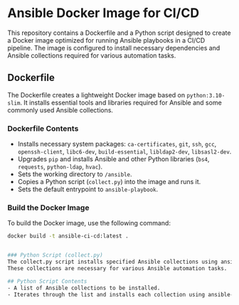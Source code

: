 # Ansible Docker Image for CI/CD

This repository contains a Dockerfile and a Python script designed to create a Docker image optimized for running Ansible playbooks in a CI/CD pipeline. 
The image is configured to install necessary dependencies and Ansible collections required for various automation tasks.

## Dockerfile

The Dockerfile creates a lightweight Docker image based on `python:3.10-slim`. It installs essential tools and libraries required for Ansible and some commonly used Ansible collections.

### Dockerfile Contents
- Installs necessary system packages: `ca-certificates`, `git`, `ssh`, `gcc`, `openssh-client`, `libc6-dev`, `build-essential`, `libldap2-dev`, `libsasl2-dev`.
- Upgrades `pip` and installs Ansible and other Python libraries (`bs4`, `requests`, `python-ldap`, `hvac`).
- Sets the working directory to `/ansible`.
- Copies a Python script (`collect.py`) into the image and runs it.
- Sets the default entrypoint to `ansible-playbook`.

### Build the Docker Image
To build the Docker image, use the following command:

```sh
docker build -t ansible-ci-cd:latest .


### Python Script (collect.py)
The collect.py script installs specified Ansible collections using ansible-galaxy. 
These collections are necessary for various Ansible automation tasks.

## Python Script Contents
- A list of Ansible collections to be installed.
- Iterates through the list and installs each collection using ansible-galaxy.
